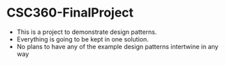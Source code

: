# CSC360-FinalProject
- This is a project to demonstrate design patterns.
- Everything is going to be kept in one solution.
- No plans to have any of the example design patterns intertwine in any way